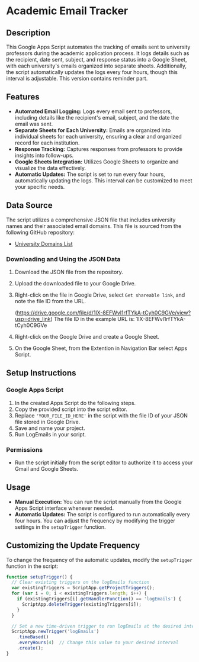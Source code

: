 # Academic Email Tracker

## Description
This Google Apps Script automates the tracking of emails sent to university professors during the academic application process. It logs details such as the recipient, date sent, subject, and response status into a Google Sheet, with each university's emails organized into separate sheets. Additionally, the script automatically updates the logs every four hours, though this interval is adjustable. This version contains reminder part.

## Features
- **Automated Email Logging:** Logs every email sent to professors, including details like the recipient's email, subject, and the date the email was sent.
- **Separate Sheets for Each University:** Emails are organized into individual sheets for each university, ensuring a clear and organized record for each institution.
- **Response Tracking:** Captures responses from professors to provide insights into follow-ups.
- **Google Sheets Integration:** Utilizes Google Sheets to organize and visualize the data effectively.
- **Automatic Updates:** The script is set to run every four hours, automatically updating the logs. This interval can be customized to meet your specific needs.

## Data Source
The script utilizes a comprehensive JSON file that includes university names and their associated email domains. This file is sourced from the following GitHub repository:
- [University Domains List](https://github.com/Hipo/university-domains-list)

### Downloading and Using the JSON Data
1. Download the JSON file from the repository.
2. Upload the downloaded file to your Google Drive.
3. Right-click on the file in Google Drive, select `Get shareable link`, and note the file ID from the URL.
   
   (https://drive.google.com/file/d/1IX-8EFWvl1rfTYkA-tCyh0C9GVe/view?usp=drive_link) The file ID in the example URL is: 1IX-8EFWvl1rfTYkA-tCyh0C9GVe
   
5. Right-click on the Google Drive and create a Google Sheet.
6. On the Google Sheet, from the Extention in Navigation Bar select Apps Script. 

## Setup Instructions
### Google Apps Script
1. In the created Apps Script do the following steps.
2. Copy the provided script into the script editor.
3. Replace `'YOUR_FILE_ID_HERE'` in the script with the file ID of your JSON file stored in Google Drive.
4. Save and name your project.
5. Run LogEmails in your script.

### Permissions
- Run the script initially from the script editor to authorize it to access your Gmail and Google Sheets.

## Usage
- **Manual Execution:** You can run the script manually from the Google Apps Script interface whenever needed.
- **Automatic Updates:** The script is configured to run automatically every four hours. You can adjust the frequency by modifying the trigger settings in the `setupTrigger` function.

## Customizing the Update Frequency
To change the frequency of the automatic updates, modify the `setupTrigger` function in the script:
```javascript
function setupTrigger() {
  // Clear existing triggers on the logEmails function
  var existingTriggers = ScriptApp.getProjectTriggers();
  for (var i = 0; i < existingTriggers.length; i++) {
    if (existingTriggers[i].getHandlerFunction() == 'logEmails') {
      ScriptApp.deleteTrigger(existingTriggers[i]);
    }
  }

  // Set a new time-driven trigger to run logEmails at the desired interval
  ScriptApp.newTrigger('logEmails')
    .timeBased()
    .everyHours(4)  // Change this value to your desired interval
    .create();
}

